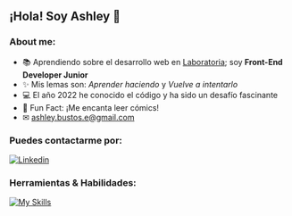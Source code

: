 ## ¡Hola! Soy Ashley 👋
### About me:
- 📚 Aprendiendo sobre el desarrollo web en [Laboratoria](https://www.laboratoria.la/); soy **Front-End Developer Junior**
- ✨ Mis lemas son: *Aprender haciendo* y *Vuelve a intentarlo*
- 💻 El año 2022 he conocido el código y ha sido un desafío fascinante
- 🤩 Fun Fact: ¡Me encanta leer cómics!
- ✉ ashley.bustos.e@gmail.com

### Puedes contactarme por:
[![Linkedin](https://skillicons.dev/icons?i=linkedin)](https://www.linkedin.com/in/ashleybustos/)

### Herramientas & Habilidades:
[![My Skills](https://skillicons.dev/icons?i=vscode,js,html,css,git,github,firebase,react,figma,discord)](https://skillicons.dev)

